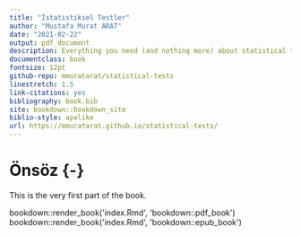 ```yaml
--- 
title: "İstatistiksel Testler"
author: "Mustafa Murat ARAT"
date: "2021-02-22"
output: pdf_document
description: Everything you need (and nothing more) about statistical tests
documentclass: book
fontsize: 12pt
github-repo: mmuratarat/statistical-tests
linestretch: 1.5
link-citations: yes
bibliography: book.bib
site: bookdown::bookdown_site
biblio-style: apalike
url: https://mmuratarat.github.io/statistical-tests/
---
```


# Önsöz {-}

This is the very first part of the book.

bookdown::render_book('index.Rmd', 'bookdown::pdf_book')
bookdown::render_book('index.Rmd', 'bookdown::epub_book')
